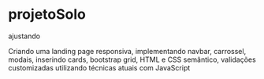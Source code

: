 # projetoSolo
ajustando 
 
Criando uma landing page responsiva, implementando navbar, carrossel, modais, inserindo cards, bootstrap  grid, HTML e CSS semântico, validações customizadas utilizando técnicas atuais com JavaScript
